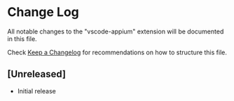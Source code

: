 # Change Log

All notable changes to the "vscode-appium" extension will be documented in this file.

Check [Keep a Changelog](http://keepachangelog.com/) for recommendations on how to structure this file.

## [Unreleased]

- Initial release
